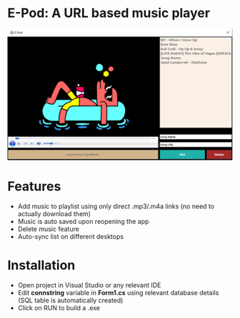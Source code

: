 # E-Pod: A URL based music player
![E-Pod](OnlineMusicPlayer/epod.PNG)

# Features
* Add music to playlist using only direct .mp3/.m4a links (no need to actually download them)
* Music is auto saved upon reopening the app 
* Delete music feature 
* Auto-sync list on different desktops 

# Installation
* Open project in Visual Studio or any relevant IDE 
* Edit **connstring** variable in **Form1.cs** using relevant database details (SQL table is automatically created)
* Click on RUN to build a .exe 
